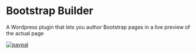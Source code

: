 # Bootstrap Builder
A Wordpress plugin that lets you author Bootstrap pages in a live preview of the actual page

[![paypal](https://www.paypalobjects.com/en_US/i/btn/btn_donate_SM.gif)](https://www.paypal.com/cgi-bin/webscr?cmd=_s-xclick&hosted_button_id=2QCF74WFXGWQS)
